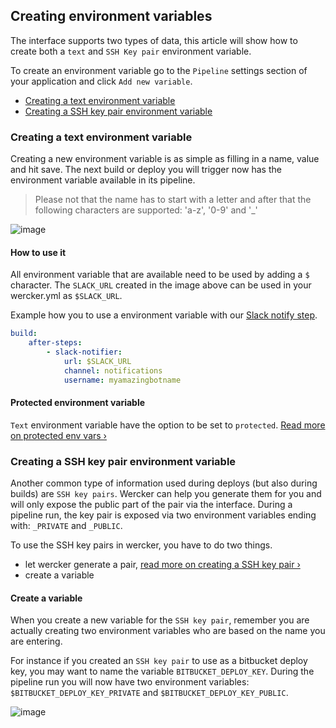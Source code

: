 ## Creating environment variables

The interface supports two types of data, this article will show how to create
both a `text` and `SSH Key pair` environment variable.

To create an environment variable go to the `Pipeline` settings section of your
application and click `Add new variable`.

* [Creating a text environment variable](#text-env-var)
* [Creating a SSH key pair environment variable](#ssh-env-var)

### <a name="text-env-var"></a>Creating a text environment variable

Creating a new environment variable is as simple as filling in a name, value and
hit save. The next build or deploy you will trigger now has the environment variable
available in its pipeline.

> Please not that the name has to start with a letter and after that the following
characters are supported: 'a-z', '0-9' and '_'

![image](/images/creating-env-vars_1.jpg)

#### How to use it

All environment variable that are available need to be used by adding a `$` character.
The `SLACK_URL` created in the image above can be used in your wercker.yml as `$SLACK_URL`.

Example how you to use a environment variable with our
[Slack notify step](https://app.wercker.com/#applications/54d4a6c742494161430000f5/tab/details).

```yaml
build:
    after-steps:
        - slack-notifier:
            url: $SLACK_URL
            channel: notifications
            username: myamazingbotname
```

#### Protected environment variable

`Text` environment variable have the option to be set to `protected`.
[Read more on protected env vars &rsaquo;](/docs/environment-variables/protected-variables.html)

### <a name="ssh-env-var"></a>Creating a SSH key pair environment variable

Another common type of information used during deploys (but also during builds)
are `SSH key pairs`. Wercker can help you generate them for you and will only expose
the public part of the pair via the interface. During a pipeline run, the key pair
is exposed via two environment variables ending with: `_PRIVATE` and `_PUBLIC`.

To use the SSH key pairs in wercker, you have to do two things.

* let wercker generate a pair, [read more on creating a SSH key pair &rsaquo;](/docs/ssh-keys/creating-ssh-keys.html)
* create a variable

#### Create a variable

When you create a new variable for the `SSH key pair`, remember you are actually
creating two environment variables who are based on the name you are entering.

For instance if you created an `SSH key pair` to use as a bitbucket deploy key,
you may want to name the variable `BITBUCKET_DEPLOY_KEY`. During the pipeline
run you will now have two environment variables: `$BITBUCKET_DEPLOY_KEY_PRIVATE`
and `$BITBUCKET_DEPLOY_KEY_PUBLIC`.

![image](/images/creating-env-vars_2.jpg)

